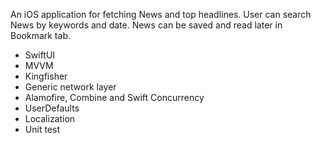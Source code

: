 An iOS application for fetching News and top headlines. User can search News by keywords and date. News can be saved and read later in Bookmark tab.
- SwiftUI
- MVVM
- Kingfisher
- Generic network layer
- Alamofire, Combine and Swift Concurrency
- UserDefaults
- Localization
- Unit test
